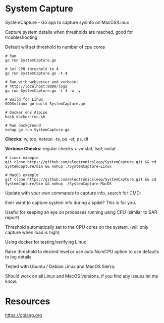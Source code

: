 # System Capture

SystemCapture - Go app to capture sysinfo on MacOS/Linux

Capture system details when thresholds are reached, good for troubleshooting.

Default will set threshold to number of cpu cores

```
# Run
go run SystemCapture.go

# Set CPU threshold to 4
go run SystemCapture.go -t 4

# Run with webserver and verbose:
# http://localhost:8080/logs
go run SystemCapture.go -t 4 -w -v

# Build for Linux
GOOS=linux go build SystemCapture.go

# Docker env Alpine
bash docker-run.sh

# Run background
nohup go run SystemCapture.go
```

**Checks:** w, top, netstat -ta, ps -ef, ps, df

**Verbose Checks:** regular checks + vmstat, lsof, iostat

```
# Linux example
git clone https://github.com/electronicsleep/SystemCapture.git && cd SystemCapture/bin && nohup ./SystemCapture-Linux
```

```
# MacOS example
git clone https://github.com/electronicsleep/SystemCapture.git && cd SystemCapture/bin && nohup ./SystemCapture-MacOS
```

Update with your own commands to capture info, search for CMD:

Ever want to capture system info during a spike? This is for you.

Useful for keeping an eye on processes running using CPU (similar to SAR report)

Threshold automatically set to the CPU cores on the system. (will only capture when load is high)

Using docker for testing/verifying Linux

Raise threshold to desired level or use auto NumCPU option to use defaults to log details.

Tested with Ubuntu / Debian Linux and MacOS Sierra.

Should work on all Linux and MacOS versions, if you find any issues let me know.

# Resources

https://golang.org
